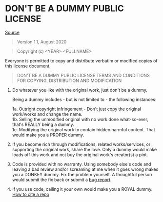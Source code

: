 # DON'T BE A DUMMY PUBLIC LICENSE

[Source](https://github.com/thetechrobo/dbad-clean)

> Version 1.1, August 2020

> Copyright (c) \<YEAR\> \<FULLNAME\>
 
 Everyone is permitted to copy and distribute verbatim or modified copies of this license document.

> DON'T BE A DUMMY PUBLIC LICENSE
> TERMS AND CONDITIONS FOR COPYING, DISTRIBUTION AND MODIFICATION

 1. Do whatever you like with the original work, just don't be a dummy.

     Being a dummy includes - but is not limited to - the following instances:

	 1a. Outright copyright infringement - Don't just copy the original work/works and change the name.  
	 1b. Selling the unmodified original with no work done what-so-ever, that's REALLY being a dummy.  
	 1c. Modifying the original work to contain hidden harmful content. That would make you a PROPER dummy.  

 2. If you become rich through modifications, related works/services, or supporting the original work,
 share the love. Only a dummy would make loads off this work and not buy the original work's 
 creator(s) a pint.
 
 3. Code is provided with no warranty. Using somebody else's code and leaving a bad review and/or screaming at me when it goes wrong makes 
 you a DONKEY dummy. Fix the problem yourself. A thoughtful person would submit the fix back or submit a [bug report](https://www.chiark.greenend.org.uk/~sgtatham/bugs.html).

4. If you use code, calling it your own would make you a ROYAL dummy. [How to cite a repo](https://academia.stackexchange.com/questions/14010/how-do-you-cite-a-github-repository)
